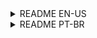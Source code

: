 <details>
<summary>README EN-US</summary>
# Web-based Linux OS Replication

Welcome to the Web-based Linux OS Replication project! 🐧 This project is a replication of a Linux-like operating system in a web environment, built using HTML, CSS, and JavaScript. It provides users with an interactive experience reminiscent of a Linux desktop.

## Features

- **Terminal Emulation**: Explore a simulated terminal environment with basic Linux commands.
- **File System Interaction**: Navigate through a virtual file system, create, edit, and delete files.
- **User Interface**: Replicates a simple Linux desktop environment with common elements like icons and a taskbar.

## How to Use

1. Clone the repository: `git clone https://github.com/andradeviniicius/webOperationalSystemInJavascript.git`
2. Open the `index.html` file in your web browser.

Feel free to explore the virtual Linux environment, try out commands, and interact with the simulated file system.

## Technologies Used

- **HTML5**: Structure of the web pages.
- **CSS3**: Styling and layout design.
- **JavaScript**: Dynamic interactions and functionality.

## Screenshots

Include screenshots or GIFs showcasing different features of your web-based Linux OS replication.

## Connect with Us

Feel free to reach out for any inquiries or feedback:

- Email: viniciusdandrade01@gmail.com
- Linkedin: [Vinicius de Andrade](https://www.linkedin.com/in/andradeviniicius/)

We hope you enjoy exploring the web-based Linux OS replication!

Happy coding! 🐱‍💻



</details>
<details>
<summary>README PT-BR</summary>
# Replicação de Sistema Operacional Linux na Web

Bem-vindo a Replicação de Sistema Operacional Linux na Web! 🐧 Este projeto é uma reprodução de um sistema operacional semelhante ao Linux em um ambiente web, construído com HTML, CSS e JavaScript. Ele proporciona aos usuários uma experiência interativa semelhante a um desktop Linux.

## Recursos

- **Emulação de Terminal**: Explore um ambiente de terminal simulado com comandos básicos do Linux.
- **Interação com o Sistema de Arquivos**: Navegue por um sistema de arquivos virtual, crie, edite e exclua arquivos.
- **Interface do Usuário**: Reproduz um ambiente de desktop Linux simples com elementos comuns como ícones e uma barra de tarefas.

## Como Usar

1. Clone o repositório: `git clone https://github.com/andradeviniicius/webOperationalSystemInJavascript.git`
2. Abra o arquivo `index.html` no seu navegador da web.

Sinta-se à vontade para explorar o ambiente Linux, experimentar comandos e interagir com o sistema de arquivos simulado.

## Tecnologias Utilizadas

- **HTML5**: Estrutura das páginas da web.
- **CSS3**: Estilo e design de layout.
- **JavaScript**: Interações dinâmicas e funcionalidades.

## Conecte-se Conosco

Sinta-se à vontade para entrar em contato para dúvidas ou feedback:

- Email: viniciusdandrade01@gmail.com
- Linkedin: [Vinicius de Andrade](https://www.linkedin.com/in/andradeviniicius/)

Espero que tenha gostado :)

Feliz codificação! 🐱‍💻



</details>
